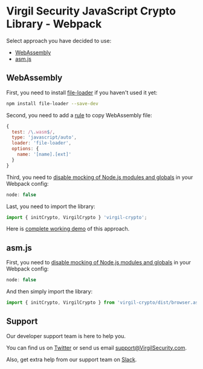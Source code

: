 # Virgil Security JavaScript Crypto Library - Webpack
Select approach you have decided to use:
- [WebAssembly](#webassembly)
- [asm.js](#asmjs)

## WebAssembly
First, you need to install [file-loader](https://github.com/webpack-contrib/file-loader) if you haven't used it yet:
```sh
npm install file-loader --save-dev
```

Second, you need to add a [rule](https://webpack.js.org/configuration/module/#rule) to copy WebAssembly file:
```js
{
  test: /\.wasm$/,
  type: 'javascript/auto',
  loader: 'file-loader',
  options: {
    name: '[name].[ext]'
  }
}
```

Third, you need to [disable mocking of Node.js modules and globals](https://webpack.js.org/configuration/node) in your Webpack config:
```js
node: false
```

Last, you need to import the library:
```js
import { initCrypto, VirgilCrypto } 'virgil-crypto';
```

Here is [complete working demo](https://github.com/VirgilSecurity/virgil-crypto-javascript/tree/master/packages/webpack-demo) of this approach.

## asm.js
First, you need to [disable mocking of Node.js modules and globals](https://webpack.js.org/configuration/node) in your Webpack config:
```js
node: false
```

And then simply import the library:
```js
import { initCrypto, VirgilCrypto } from 'virgil-crypto/dist/browser.asmjs.es';
```

## Support
Our developer support team is here to help you.

You can find us on [Twitter](https://twitter.com/VirgilSecurity) or send us email support@VirgilSecurity.com.

Also, get extra help from our support team on [Slack](https://virgilsecurity.com/join-community).
